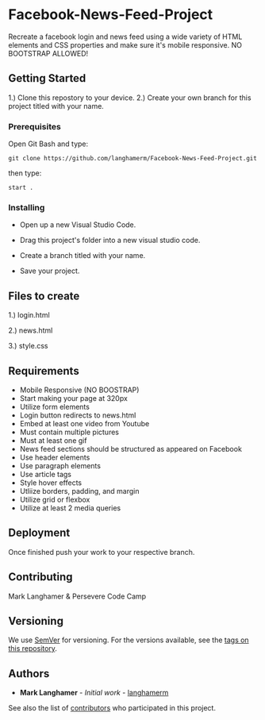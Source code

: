 # Facebook-News-Feed-Project

Recreate a facebook login and news feed using a wide variety of HTML elements and CSS properties and make sure it's mobile responsive. NO BOOTSTRAP ALLOWED!

## Getting Started

1.) Clone this repostory to your device.
2.) Create your own branch for this project titled with your name.

### Prerequisites

Open Git Bash and type: 

```
git clone https://github.com/langhamerm/Facebook-News-Feed-Project.git

```
then type: 
```
start .

```

### Installing

- Open up a new Visual Studio Code.

- Drag this project's folder into a new visual studio code.

- Create a branch titled with your name.

- Save your project.

## Files to create
1.) login.html

2.) news.html

3.) style.css

## Requirements

* Mobile Responsive (NO BOOSTRAP)
* Start making your page at 320px
* Utilize form elements
* Login button redirects to news.html
* Embed at least one video from Youtube
* Must contain multiple pictures
* Must at least one gif
* News feed sections should be structured as appeared on Facebook
* Use header elements
* Use paragraph elements
* Use article tags
* Style hover effects
* Utliize borders, padding, and margin
* Utilize grid or flexbox
* Utilize at least 2 media queries


## Deployment

Once finished push your work to your respective branch.


## Contributing

Mark Langhamer & Persevere Code Camp

## Versioning

We use [SemVer](http://semver.org/) for versioning. For the versions available, see the [tags on this repository](https://github.com/your/project/tags). 

## Authors

* **Mark Langhamer** - *Initial work* - [langhamerm](https://github.com/langhamerm)

See also the list of [contributors](https://github.com/your/project/contributors) who participated in this project.


